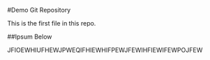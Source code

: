 #Demo Git Repository

This is the first file in this repo.

##Ipsum Below

JFIOEWHIUFHEWJPWEQIFHIEWHIFPEWJFEWIHFIEWIFEWPOJFEW